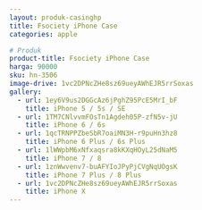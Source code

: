 ```yaml
---
layout: produk-casinghp
title: Fsociety iPhone Case
categories: apple

# Produk
product-title: Fsociety iPhone Case
harga: 90000
sku: hn-3506
image-drive: 1vc2DPNcZHe8sz69ueyAWhEJR5rrSoxas
gallery:
  - url: 1ey6V9us2DGGcAz6jPghZ95PcE5MrI_bF
    title: iPhone 5 / 5s / SE
  - url: 1TM7CNlvvmFOsTn1Agdeh05P-zfN5v-jU
    title: iPhone 6 / 6s
  - url: 1qcTRNPPZbeSbR7oaiMN3H-r9puHn3hz8
    title: iPhone 6 Plus / 6s Plus
  - url: 1lWWpbM6xNfxaqsra8kKXqHOyL25dNaM5
    title: iPhone 7 / 8
  - url: 1znWwvenv7-buAFYIoJPyPjCVgNqUOgsK
    title: iPhone 7 Plus / 8 Plus
  - url: 1vc2DPNcZHe8sz69ueyAWhEJR5rrSoxas
    title: iPhone X
---
```


